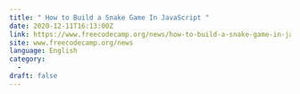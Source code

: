 ```yaml
---
title: " How to Build a Snake Game In JavaScript "
date: 2020-12-11T16:13:00Z
link: https://www.freecodecamp.org/news/how-to-build-a-snake-game-in-javascript/?utm_medium=RSS&utm_source=news.12bit.vn
site: www.freecodecamp.org/news
language: English
category:
  -   
draft: false
---
```

